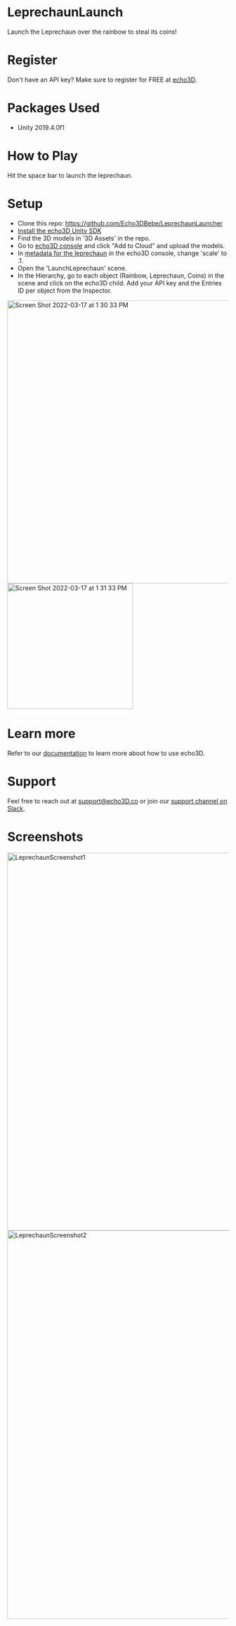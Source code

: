 # LeprechaunLaunch

Launch the Leprechaun over the rainbow to steal its coins!

# Register
Don't have an API key? Make sure to register for FREE at [echo3D](https://www.echo3d.co/).

# Packages Used
* Unity 2019.4.0f1

# How to Play
Hit the space bar to launch the leprechaun.

# Setup
* Clone this repo: https://github.com/Echo3DBebe/LeprechaunLauncher
* [Install the echo3D Unity SDK](https://docs.echo3d.co/unity/installation)
* Find the 3D models in '3D Assets' in the repo.
* Go to [echo3D console](https://console.echo3d.co/#/pages/contentmanager) and click "Add to Cloud" and upload the models.
* In [metadata for the leprechaun](https://docs.echo3d.co/web-console/manage-pages/data-page/global-data-and-metadata) in the echo3D console, change 'scale' to .1.
* Open the 'LaunchLeprechaun' scene.
* In the Hierarchy, go to each object (Rainbow, Leprechaun, Coins) in the scene and click on the echo3D child. Add your API key and the Entries ID per object from the Inspector.
<img width="644" alt="Screen Shot 2022-03-17 at 1 30 33 PM" src="https://user-images.githubusercontent.com/99516371/158894607-0b5c07c0-12df-4b96-96d6-f7e27c2e5d24.png">
<img width="286" alt="Screen Shot 2022-03-17 at 1 31 33 PM" src="https://user-images.githubusercontent.com/99516371/158894545-44cfe856-c827-4e01-829b-8997b112df14.png">


# Learn more
Refer to our [documentation](https://docs.echo3d.co/) to learn more about how to use echo3D.

# Support
Feel free to reach out at support@echo3D.co or join our [support channel on Slack](https://echo3d.slack.com/ssb/redirect).

# Screenshots
<img width="860" alt="LeprechaunScreenshot1" src="https://user-images.githubusercontent.com/99516371/158893297-45a76cf8-2886-4a44-be65-b4017463bba1.png">
<img width="884" alt="LeprechaunScreenshot2" src="https://user-images.githubusercontent.com/99516371/158893315-a5efd285-4b11-4126-bd3d-eb3dbec434e7.png">




